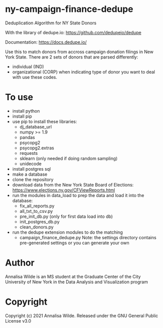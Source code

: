 # ny-campaign-finance-dedupe
Deduplication Algorithm for NY State Donors

With the library of dedupe.io: 
https://github.com/dedupeio/dedupe

Documentation: https://docs.dedupe.io/

Use this to match donors from accross campaign donation filings in New York State.
There are 2 sets of donors that are parsed differently: 
- individual (IND)
- organizational (CORP)
when indicating type of donor you want to deal with use these codes.

# To use
- install python
- install pip
- use pip to install these libraries:
    - dj_database_url
    - numpy >= 1.9
    - pandas
    - psycopg2
    - psycopg2.extras
    - requests
    - sklearn (only needed if doing random sampling)
    - unidecode
- install postgres sql
- make a database 
- clone the repository
- download data from the New York State Board of Elections: https://www.elections.ny.gov/CFViewReports.html
- run the modules in data_load to prep the data and load it into the database:
    - fix_all_reports.py
    - all_txt_to_csv.py
    - pre_init_db.py (only for first data load into db)
    - init_postgres_db.py
    - clean_donors.py
- run the dedupe extension modules to do the matching
    - campaign_finance_dedupe.py
Note: the settings directory contains pre-generated settings or you can generate your own

# Author
Annalisa Wilde is an MS student at the Graduate Center of the City University of New York in the Data Analysis and Visualization program

# Copyright
Copyright (c) 2021 Annalisa Wilde. Released under the GNU General Public License v3.0